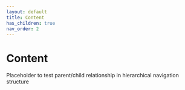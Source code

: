 ```yaml
---
layout: default
title: Content
has_children: true
nav_order: 2
---
```


# Content

Placeholder to test parent/child relationship in hierarchical navigation structure